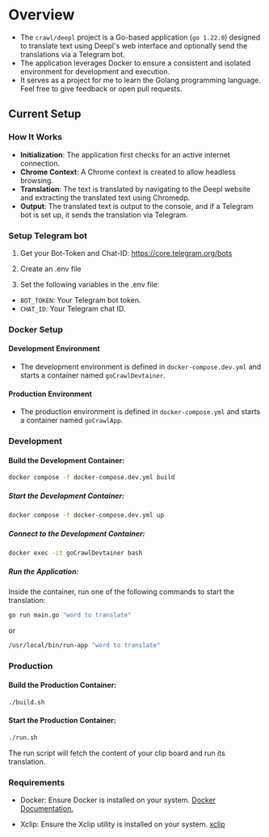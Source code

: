 # Overview
- The `crawl/deepl` project is a Go-based application (`go 1.22.0`) designed to translate text using Deepl's web interface and optionally send the translations via a Telegram bot.
- The application leverages Docker to ensure a consistent and isolated environment for development and execution.
- It serves as a project for me to learn the Golang programming language. Feel free to give feedback or open pull requests.

## Current Setup

### How It Works
- **Initialization**: The application first checks for an active internet connection.
- **Chrome Context**: A Chrome context is created to allow headless browsing.
- **Translation**: The text is translated by navigating to the Deepl website and extracting the translated text using Chromedp.
- **Output**: The translated text is output to the console, and if a Telegram bot is set up, it sends the translation via Telegram.

### Setup Telegram bot
1. Get your Bot-Token and Chat-ID: https://core.telegram.org/bots
2. Create an .env file

3. Set the following variables in the .env file:
- `BOT_TOKEN`: Your Telegram bot token.
- `CHAT_ID`: Your Telegram chat ID.

### Docker Setup

#### Development Environment
- The development environment is defined in `docker-compose.dev.yml` and starts a container named `goCrawlDevtainer`.

#### Production Environment
- The production environment is defined in `docker-compose.yml` and starts a container named `goCrawlApp`.

### Development
#### Build the Development Container:
```bash
docker compose -f docker-compose.dev.yml build
```

##### Start the Development Container:
```bash
docker compose -f docker-compose.dev.yml up
```
##### Connect to the Development Container:
```bash
docker exec -it goCrawlDevtainer bash
```

##### Run the Application:
Inside the container, run one of the following commands to start the translation:
```bash
go run main.go "word to translate"
```
or
```bash
/usr/local/bin/run-app "word to translate"
```
### Production
#### Build the Production Container:
```bash
./build.sh
```
#### Start the Production Container:
```bash
./run.sh
```
The run script will fetch the content of your clip board and run its translation.


### Requirements
- Docker: Ensure Docker is installed on your system. [Docker Documentation.](https://docs.docker.com/get-docker/)

- Xclip: Ensure the Xclip utility is installed on your system. [xclip](https://wiki.ubuntuusers.de/xclip/)